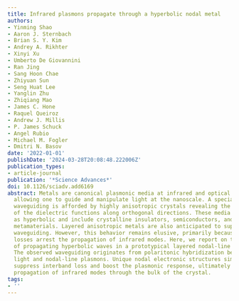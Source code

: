 ```yaml
---
title: Infrared plasmons propagate through a hyperbolic nodal metal
authors:
- Yinming Shao
- Aaron J. Sternbach
- Brian S. Y. Kim
- Andrey A. Rikhter
- Xinyi Xu
- Umberto De Giovannini
- Ran Jing
- Sang Hoon Chae
- Zhiyuan Sun
- Seng Huat Lee
- Yanglin Zhu
- Zhiqiang Mao
- James C. Hone
- Raquel Queiroz
- Andrew J. Millis
- P. James Schuck
- Angel Rubio
- Michael M. Fogler
- Dmitri N. Basov
date: '2022-01-01'
publishDate: '2024-03-28T20:08:48.222006Z'
publication_types:
- article-journal
publication: '*Science Advances*'
doi: 10.1126/sciadv.add6169
abstract: Metals are canonical plasmonic media at infrared and optical wavelengths,
  allowing one to guide and manipulate light at the nanoscale. A special form of optical
  waveguiding is afforded by highly anisotropic crystals revealing the opposite signs
  of the dielectric functions along orthogonal directions. These media are classified
  as hyperbolic and include crystalline insulators, semiconductors, and artificial
  metamaterials. Layered anisotropic metals are also anticipated to support hyperbolic
  waveguiding. However, this behavior remains elusive, primarily because interband
  losses arrest the propagation of infrared modes. Here, we report on the observation
  of propagating hyperbolic waves in a prototypical layered nodal-line semimetal ZrSiSe.
  The observed waveguiding originates from polaritonic hybridization between near-infrared
  light and nodal-line plasmons. Unique nodal electronic structures simultaneously
  suppress interband loss and boost the plasmonic response, ultimately enabling the
  propagation of infrared modes through the bulk of the crystal.
tags:
- ''
---
```

